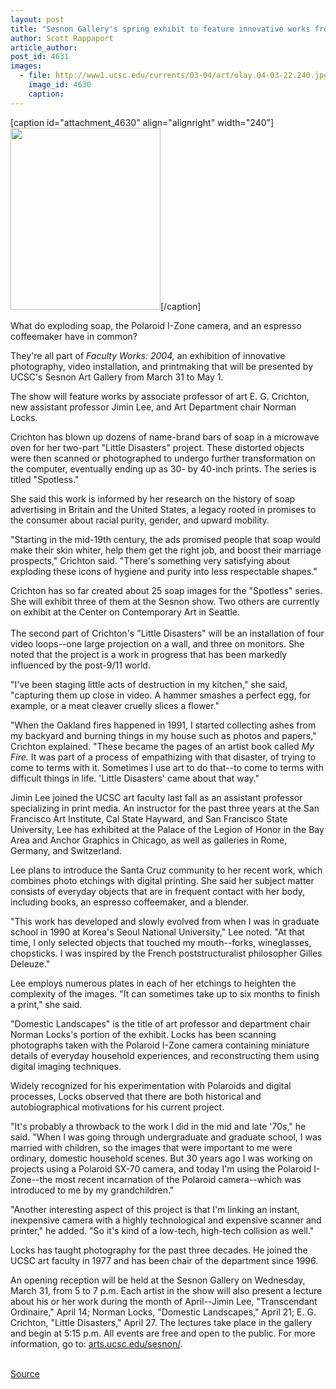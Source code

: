 ```yaml
---
layout: post
title: "Sesnon Gallery's spring exhibit to feature innovative works from three UCSC art faculty"
author: Scott Rappaport
article_author: 
post_id: 4631
images:
  - file: http://www1.ucsc.edu/currents/03-04/art/olay.04-03-22.240.jpg
    image_id: 4630
    caption: 
---
```


[caption id="attachment_4630" align="alignright" width="240"]<a href="http://dev-ucsc-news.pantheonsite.io/wp-content/uploads/2004/03/olay.04-03-22.240.jpg"><img class="size-full wp-image-4630" src="http://dev-ucsc-news.pantheonsite.io/wp-content/uploads/2004/03/olay.04-03-22.240.jpg" alt="" width="240" height="291" /></a>[/caption]
<p>
  What do exploding soap, the Polaroid I-Zone camera, and an espresso coffeemaker have in common?
</p>
<p>
  They're all part of <i>Faculty Works: 2004,</i> an exhibition of innovative photography, video installation, and printmaking that will be presented by UCSC's Sesnon Art Gallery from March 31 to May 1.
</p>
<p>
  The show will feature works by associate professor of art E. G. Crichton, new assistant professor Jimin Lee, and Art Department chair Norman Locks.<br>
</p>
<p>
  Crichton has blown up dozens of name-brand bars of soap in a microwave oven for her two-part "Little Disasters" project. These distorted objects were then scanned or photographed to undergo further transformation on the computer, eventually ending up as 30- by 40-inch prints. The series is titled "Spotless."<br>
</p>
<p>
  She said this work is informed by her research on the history of soap advertising in Britain and the United States, a legacy rooted in promises to the consumer about racial purity, gender, and upward mobility.<br>
</p>
<p>
  "Starting in the mid-19th century, the ads promised people that soap would make their skin whiter, help them get the right job, and boost their marriage prospects," Crichton said. "There's something very satisfying about exploding these icons of hygiene and purity into less respectable shapes."<br>
</p>
<p>
  Crichton has so far created about 25 soap images for the "Spotless" series. She will exhibit three of them at the Sesnon show. Two others are currently on exhibit at the Center on Contemporary Art in Seattle.<br>
  <br>
  The second part of Crichton's "Little Disasters" will be an installation of four video loops--one large projection on a wall, and three on monitors. She noted that the project is a work in progress that has been markedly influenced by the post-9/11 world.<br>
</p>
<p>
  "I've been staging little acts of destruction in my kitchen," she said, "capturing them up close in video. A hammer smashes a perfect egg, for example, or a meat cleaver cruelly slices a flower."<br>
</p>
<p>
  "When the Oakland fires happened in 1991, I started collecting ashes from my backyard and burning things in my house such as photos and papers," Crichton explained. "These became the pages of an artist book called <i>My Fire.</i> It was part of a process of empathizing with that disaster, of trying to come to terms with it. Sometimes I use art to do that--to come to terms with difficult things in life. 'Little Disasters' came about that way."<br>
</p>
<p>
  Jimin Lee joined the UCSC art faculty last fall as an assistant professor specializing in print media. An instructor for the past three years at the San Francisco Art Institute, Cal State Hayward, and San Francisco State University, Lee has exhibited at the Palace of the Legion of Honor in the Bay Area and Anchor Graphics in Chicago, as well as galleries in Rome, Germany, and Switzerland.<br>
</p>
<p>
  Lee plans to introduce the Santa Cruz community to her recent work, which combines photo etchings with digital printing. She said her subject matter consists of everyday objects that are in frequent contact with her body, including books, an espresso coffeemaker, and a blender.<br>
</p>
<p>
  "This work has developed and slowly evolved from when I was in graduate school in 1990 at Korea's Seoul National University," Lee noted. "At that time, I only selected objects that touched my mouth--forks, wineglasses, chopsticks. I was inspired by the French poststructuralist philosopher Gilles Deleuze."<br>
</p>
<p>
  Lee employs numerous plates in each of her etchings to heighten the complexity of the images. "It can sometimes take up to six months to finish a print," she said.<br>
</p>
<p>
  "Domestic Landscapes" is the title of art professor and department chair Norman Locks's portion of the exhibit. Locks has been scanning photographs taken with the Polaroid I-Zone camera containing miniature details of everyday household experiences, and reconstructing them using digital imaging techniques.<br>
</p>
<p>
  Widely recognized for his experimentation with Polaroids and digital processes, Locks observed that there are both historical and autobiographical motivations for his current project.<br>
</p>
<p>
  "It's probably a throwback to the work I did in the mid and late '70s," he said. "When I was going through undergraduate and graduate school, I was married with children, so the images that were important to me were ordinary, domestic household scenes. But 30 years ago I was working on projects using a Polaroid SX-70 camera, and today I'm using the Polaroid I-Zone--the most recent incarnation of the Polaroid camera--which was introduced to me by my grandchildren."<br>
</p>
<p>
  "Another interesting aspect of this project is that I'm linking an instant, inexpensive camera with a highly technological and expensive scanner and printer," he added. "So it's kind of a low-tech, high-tech collision as well."<br>
</p>
<p>
  Locks has taught photography for the past three decades. He joined the UCSC art faculty in 1977 and has been chair of the department since 1996.<br>
</p>
<p>
  An opening reception will be held at the Sesnon Gallery on Wednesday, March 31, from 5 to 7 p.m. Each artist in the show will also present a lecture about his or her work during the month of April--Jimin Lee, "Transcendant Ordinaire," April 14; Norman Locks, "Domestic Landscapes," April 21; E. G. Crichton, "Little Disasters," April 27. The lectures take place in the gallery and begin at 5:15 p.m. All events are free and open to the public. For more information, go to: <a href="http://arts.ucsc.edu/sesnon/">arts.ucsc.edu/sesnon/</a>.<br>
  <br>
</p>
<p><a href="http://www1.ucsc.edu/currents/03-04/03-22/sesnon.html" title="Permalink to sesnon">Source</a></p>
